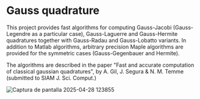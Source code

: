# Gauss quadrature
This project provides fast algorithms for computing Gauss-Jacobi (Gauss-Legendre as a particular case), Gauss-Laguerre and Gauss-Hermite quadratures together with Gauss-Radau and Gauss-Lobatto variants. In addition to Matlab algorithms, arbitrary precision Maple algorithms are provided for the symmetric cases (Gauss-Gegenbauer and Hermite). 

The algorithms are described in the paper "Fast and accurate computation of classical gaussian quadratures", by A. Gil, J. Segura & N. M. Temme (submitted to SIAM J. Sci. Comput.)



![Captura de pantalla 2025-04-28 123855](https://github.com/user-attachments/assets/3b7c5bca-fdca-4de0-b7b2-06275eb7daf4)
